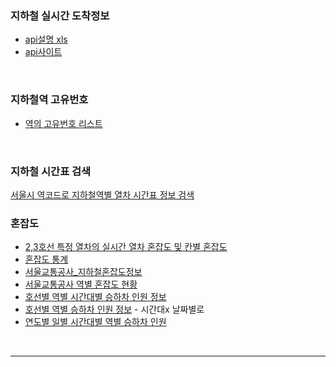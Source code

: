 ### 지하철 실시간 도착정보
- [api설명 xls](https://docs.google.com/spreadsheets/d/1_QJbamuV63j_zo-NNwzQOmU_gK2VOiVnc3PRSbTshYY/edit?usp=sharing)
- [api사이트](https://data.seoul.go.kr/dataList/OA-12764/F/1/datasetView.do)

<br>

### 지하철역 고유번호
- [역의 고유번호 리스트](https://docs.google.com/spreadsheets/d/1UByaVIY_uDsrxBi2h66QTxhwuEBEI5mpxH16B8TbdA0/edit?usp=sharing)

<br>

### 지하철 시간표 검색
[서울시 역코드로 지하철역별 열차 시간표 정보 검색](https://data.seoul.go.kr/dataList/OA-101/A/1/datasetView.do)


### 혼잡도
- [2,3호선 특정 열차의 실시간 열차 혼잡도 및 칸별 혼잡도](https://openapi.sk.com/products/detail?svcSeq=54&menuSeq=312)
- [혼잡도 통계](https://data.seoul.go.kr/dataList/262/S/2/datasetView.do)
- [서울교통공사_지하철혼잡도정보](https://www.data.go.kr/data/15071311/fileData.do#/tab-layer-recommend-data)
- [서울교통공사 역별 혼잡도 현황](https://data.seoul.go.kr/dataList/OA-12928/F/1/datasetView.do)
- [호선별 역별 시간대별 승하차 인원 정보](https://data.seoul.go.kr/dataList/OA-12252/S/1/datasetView.do)
- [호선별 역별 승하차 인원 정보](https://data.seoul.go.kr/dataList/OA-12914/S/1/datasetView.do) - 시간대x 날짜별로
- [연도별 일별 시간대별 역별 승하차 인원](https://data.seoul.go.kr/dataList/OA-12921/F/1/datasetView.do)

<br>

<hr>

